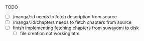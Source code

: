 TODO
- [ ] /manga/:id needs to fetch description from source
- [ ] /manga/:id/chapters needs to fetch chapters from source
- [ ] finish implementing fetching chapters from suwayomi to disk
  - [ ] file creation not working atm
